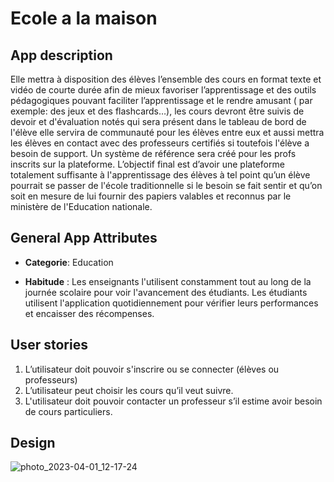# Ecole a la maison

## App description

Elle mettra à disposition des élèves l’ensemble des cours en format texte et vidéo de courte durée afin de mieux favoriser l’apprentissage et des outils pédagogiques pouvant faciliter l’apprentissage et le rendre amusant ( par exemple: des jeux et des flashcards…), les cours devront être suivis de devoir et d'évaluation notés qui sera présent dans le tableau de bord de l'élève elle servira de communauté pour les élèves entre eux et aussi mettra les élèves en contact avec des professeurs certifiés si toutefois l'élève a besoin de support. Un système de référence sera créé pour les profs inscrits sur la plateforme. L’objectif final est d’avoir une plateforme totalement suffisante à l'apprentissage des élèves à tel point qu’un élève pourrait se passer de l'école traditionnelle si le besoin se fait sentir et qu’on soit en mesure de lui fournir des papiers valables et reconnus par le ministère de l'Education nationale.

## General App Attributes

- **Categorie**: Education

- **Habitude** : Les enseignants l'utilisent constamment tout au long de la journée scolaire pour voir l'avancement des étudiants. Les étudiants utilisent l'application quotidiennement pour vérifier leurs performances et encaisser des récompenses.

## User stories

1. L’utilisateur doit pouvoir s'inscrire ou se connecter (élèves ou professeurs)
2. L’utilisateur peut choisir les cours qu’il veut suivre.
3. L'utilisateur doit pouvoir contacter un professeur s’il estime avoir besoin de cours particuliers.

## Design

![photo_2023-04-01_12-17-24](https://user-images.githubusercontent.com/92595592/229305538-7d582951-7872-4d98-8860-642eba08fb1a.jpg)
